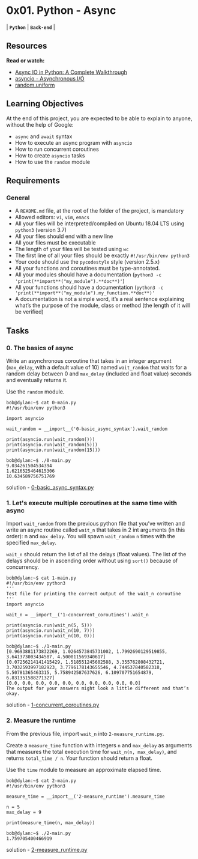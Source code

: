 # 0x01. Python - Async

| **`Python`** | **`Back-end`** |

## Resources

**Read or watch:**

- [Async IO in Python: A Complete Walkthrough](https://intranet.alxswe.com/rltoken/zYkXScziW1D5rNdNEvObjQ)
- [asyncio - Asynchronous I/O](https://intranet.alxswe.com/rltoken/aZUO4GiWHbPIrVBIwptFAw)
- [random.uniform](https://intranet.alxswe.com/rltoken/72mVf1s8rx2ih_U2WjBmaA)

## Learning Objectives

At the end of this project, you are expected to be able to explain to anyone, without the help of Google:

- `async` and `await` syntax
- How to execute an async program with `asyncio`
- How to run concurrent coroutines
- How to create `asyncio` tasks
- How to use the `random` module

## Requirements

### General

- A `README.md` file, at the root of the folder of the project, is mandatory
- Allowed editors: `vi`, `vim`, `emacs`
- All your files will be interpreted/compiled on Ubuntu 18.04 LTS using `python3` (version 3.7)
- All your files should end with a new line
- All your files must be executable
- The length of your files will be tested using `wc`
- The first line of all your files should be exactly `#!/usr/bin/env python3`
- Your code should use the `pycodestyle` style (version 2.5.x)
- All your functions and coroutines must be type-annotated.
- All your modules should have a documentation (`python3 -c 'print(**import**("my_module").**doc**)'`)
- All your functions should have a documentation (`python3 -c 'print(**import**("my_module").my_function.**doc**)'`
- A documentation is not a simple word, it’s a real sentence explaining what’s the purpose of the module, class or method (the length of it will be verified)

## Tasks

### 0. The basics of async

Write an asynchronous coroutine that takes in an integer argument (`max_delay`, with a default value of 10) named `wait_random` that waits for a random delay between 0 and `max_delay` (included and float value) seconds and eventually returns it.

Use the `random` module.

```shell
bob@dylan:~$ cat 0-main.py
#!/usr/bin/env python3

import asyncio

wait_random = __import__('0-basic_async_syntax').wait_random

print(asyncio.run(wait_random()))
print(asyncio.run(wait_random(5)))
print(asyncio.run(wait_random(15)))

bob@dylan:~$ ./0-main.py
9.034261504534394
1.6216525464615306
10.634589756751769
```

solution - [0-basic_async_syntax.py](./0-basic_async_syntax.py)

### 1. Let's execute multiple coroutines at the same time with async

Import `wait_random` from the previous python file that you’ve written and write an async routine called `wait_n` that takes in 2 int arguments (in this order): n and `max_delay`. You will spawn `wait_random` `n` times with the specified `max_delay`.

`wait_n` should return the list of all the delays (float values). The list of the delays should be in ascending order without using `sort()` because of concurrency.

```shell
bob@dylan:~$ cat 1-main.py
#!/usr/bin/env python3
'''
Test file for printing the correct output of the wait_n coroutine
'''
import asyncio

wait_n = __import__('1-concurrent_coroutines').wait_n

print(asyncio.run(wait_n(5, 5)))
print(asyncio.run(wait_n(10, 7)))
print(asyncio.run(wait_n(10, 0)))

bob@dylan:~$ ./1-main.py
[0.9693881173832269, 1.0264573845731002, 1.7992690129519855, 3.641373003434587, 4.500011569340617]
[0.07256214141415429, 1.518551245602588, 3.355762808432721, 3.7032593997182923, 3.7796178143655546, 4.744537840582318, 5.50781365463315, 5.758942587637626, 6.109707751654879, 6.831351588271327]
[0.0, 0.0, 0.0, 0.0, 0.0, 0.0, 0.0, 0.0, 0.0, 0.0]
The output for your answers might look a little different and that’s okay.
```

solution - [1-concurrent_coroutines.py](./1-concurrent_coroutines.py)

### 2. Measure the runtime

From the previous file, import `wait_n` into `2-measure_runtime.py`.

Create a `measure_time` function with integers `n` and `max_delay` as arguments that measures the total execution time for `wait_n(n, max_delay)`, and returns `total_time / n`. Your function should return a float.

Use the `time` module to measure an approximate elapsed time.

```shell
bob@dylan:~$ cat 2-main.py
#!/usr/bin/env python3

measure_time = __import__('2-measure_runtime').measure_time

n = 5
max_delay = 9

print(measure_time(n, max_delay))

bob@dylan:~$ ./2-main.py
1.759705400466919
```

solution - [2-measure_runtime.py](./2-measure_runtime.py)

